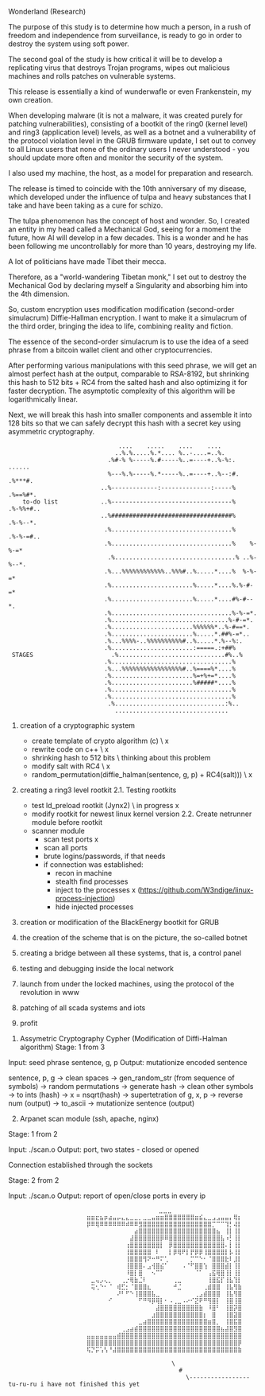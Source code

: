 Wonderland (Research)

The purpose of this study is to determine how much a person, in a rush of freedom and independence from surveillance, is ready to go in order to destroy the system using soft power. 

The second goal of the study is how critical it will be to develop a replicating virus that destroys Trojan programs, wipes out malicious machines and rolls patches on vulnerable systems.


This release is essentially a kind of wunderwafle or even Frankenstein, my own creation.

When developing malware (it is not a malware, it was created purely for patching vulnerabilities), consisting of a bootkit of the ring0 (kernel level) and ring3 (application level) levels, as well as a botnet and a vulnerability of the protocol violation level in the GRUB firmware update, I set out to convey to all Linux users that none of the ordinary users I never understood - you should update more often and monitor the security of the system.

I also used my machine, the host, as a model for preparation and research.

The release is timed to coincide with the 10th anniversary of my disease, which developed under the influence of tulpa and heavy substances that I take and have been taking as a cure for schizo.

The tulpa phenomenon has the concept of host and wonder. So, I created an entity in my head called a Mechanical God, seeing for a moment the future, how AI will develop in a few decades. This is a wonder and he has been following me uncontrollably for more than 10 years, destroying my life.

A lot of politicians have made Tibet their mecca.

Therefore, as a "world-wandering Tibetan monk," I set out to destroy the Mechanical God by declaring myself a Singularity and absorbing him into the 4th dimension.

So, custom encryption uses modification modification (second-order simulacrum) Diffie-Hallman encryption. I want to make it a simulacrum of the third order, bringing the idea to life, combining reality and fiction.

The essence of the second-order simulacrum is to use the idea of a seed phrase from a bitcoin wallet client and other cryptocurrencies.

After performing various manipulations with this seed phrase, we will get an almost perfect hash at the output, comparable to RSA-8192, but shrinking this hash to 512 bits + RC4 from the salted hash and also optimizing it for faster decryption. The asymptotic complexity of this algorithm will be logarithmically linear.

Next, we will break this hash into smaller components and assemble it into 128 bits so that we can safely decrypt this hash with a secret key using asymmetric cryptography.

                                   ....    .....    ....    ....                                    
                                  ..%.%.....%.*.... %..-....=..%.                                   
                                .%#-% %-----%.#-----%..=----+..%-%:.         ......                 
                                %---%.%-----%.*-----%..=----+..%--:#.       .%***#.                 
                              ..%-------------:--------------:-----%       .%==%#*.                 
        to-do list            ..%----------------------------------%      .%-%%+#..                 
                              ..%##################################%     .%-%--*.                   
                               .%..................................%    .%-%-=#..                   
                               .%..................................%    %-%-=*                      
                                .%..................................% ..%-%--*.                      
                               .%...%%%%%%%%%%%%..%%%#..%.....*....%  %-%-=*                        
                               .%.......................%.....*....%.%-#-=*                         
                               .%.......................%.....*....#%-#--*.                         
                               .%..................................%-%-=*.                          
                               .%.................................%-#-=*.                           
                               .%.......................%%%%%%*..%-#==*.                            
                               .%.......................%.....*.##%-=*..                            
                               .%...%%%%-..%%%%%%%%%%#..%.....*.%--%:.                              
                               .%.......................:=====.:+##%                                
     STAGES                      .%..............................#%..%                                
                               .%..................................%                                
                               .%...%%%%%%%%%%%%%%%%%#..%====%*....%                                
                               .%.......................%=+%+=*....%                                
                               .%.......................%#####*....%                                
                               .%..................................%                                
                               .%..................................%                                
                                .%...............................:%..                               
                                  ................................       


1) creation of a cryptographic system
   - create template of crypto algorithm (c) \ x
   - rewrite code on c++ \ x
   - shrinking hash to 512 bits \ thinking about this problem
   - modify salt with RC4 \ x
   - random_permutation(diffie_halman(sentence, g, p) + RC4(salt))) \ x

2) creating a ring3 level rootkit
   2.1. Testing rootkits
   - test ld_preload rootkit (Jynx2) \ in progress x
   - modify rootkit for newest linux kernel version
   2.2. Create netrunner module before rootkit
   - scanner module
      - scan test ports x
      - scan all ports    
      - brute logins/passwords, if that needs
      - if connection was established:
         - recon in machine
         - stealth find processes
         - inject to the processes x (https://github.com/W3ndige/linux-process-injection)
         - hide injected processes 

3) creation or modification of the BlackEnergy bootkit for GRUB
4) the creation of the scheme that is on the picture, the so-called botnet
5) creating a bridge between all these systems, that is, a control panel
6) testing and debugging inside the local network
7) launch from under the locked machines, using the protocol of the revolution in www
8) patching of all scada systems and iots
9) profit



1. Assymetric Cryptography Cypher (Modification of Diffi-Halman algorithm)
Stage: 1 from 3

Input: seed phrase sentence, g, p
Output: mutationize encoded sentence

sentence, p, g -> clean spaces -> gen_random_str (from sequence of symbols) -> random permutations -> generate hash -> clean other symbols -> to ints (hash) -> x = nsqrt(hash) -> supertetration of g, x, p -> reverse num (output) -> to_ascii -> mutationize sentence (output) 

2. Arpanet scan module (ssh, apache, nginx) 

Stage: 1 from 2

Input: ./scan.o <ip> <port>
Output: port, two states - closed or opened

Connection established through the sockets

Stage: 2 from 2

Input: ./scan.o <range-of-ips> <range-of-ports>
Output: report of open/close ports in every ip



                      ⠀⠀⠀⠀⠀⠀⠀⠀⠀⠀⠀⠀⠀⠀⠀⠀⠀⠀⠀⠀⣀⣀⣀⠀⠀⠀⠀⠀⠀⠀⠀⠀⠀⠀⠀⠀
                          ⣶⣶⣖⣦⡶⣴⣤⡤⣄⣄⣀⣀⡀⣀⣀⣤⣶⣶⣿⣿⣿⣿⣿⣿⣿⣶⣮⣄⣀⣠⣠⣤⣤⡄⢿⡆
                          ⡿⠿⢿⠿⠿⠿⠿⠿⠿⠾⠿⠿⣻⣿⣿⣿⣿⣿⣿⣿⣿⣿⣿⣿⣿⣿⣿⣿⣿⡉⠉⠉⢹⡃⢼⡇
                          ⠀⠀⠀⠀⠀⠀⠀⠀⠀⠀⠀⣴⣿⣿⣿⣿⣿⣿⣿⣿⣿⣿⣿⣿⣿⣿⣿⣿⣿⣿⣦⠀⢸⡇⢸⡇
                          ⠀⠀⠀⠀⠀⠀⠀⠀⠀⠀⣼⣿⣿⣿⣿⣿⣿⡿⠿⣿⣿⣿⣿⣿⣿⣿⣿⣿⣿⣿⣿⣧⠰⡃⢸⡇
                          ⠀⠀⠀⠀⠀⠀⠀⠀⠀⢰⣿⣿⣿⣿⣿⣿⣿⡇⠀⡿⣿⣿⣿⣿⣿⣿⣿⣿⣿⣿⣿⣿⠄⡇⢸⡇
                          ⠀⠀⠀⠀⠀⠀⠀⠀⠀⢸⣿⣿⣿⣿⣿⠀⠇⠀⠀⡇⡿⢿⠟⡇⡟⡿⡿⢸⣿⣿⣿⣿⡇⡧⢸⡇
                          ⠀⠀⠀⠀⠀⠀⠀⠀⠀⢸⣿⣿⣿⢻⠝⠒⠛⠍⢁⠀⠀⠀⠀⠀⡉⠉⠑⠂⠈⣿⣿⣿⣗⠇⣸⡇
                          ⠀⠀⠀⠀⠀⠀⠀⠀⠀⢸⣿⣿⣿⠄⣠⢺⣿⣮⠁⠀⠀⠀⠠⠈⠋⣿⣿⢱⠀⣿⣿⣿⣾⡇⢸⡇
                          ⠀⠀⠀⠀⠀⠀⠀⠀⠀⠸⣿⡇⣿⠀⠀⠢⠉⠁⠀⠀⠀⠀⠀⠀⠀⠈⠁⠀⢠⣯⢿⣿⢸⡇⢸⡇
                          ⠀⣀⢤⡠⢄⡀⠀⠀⢀⡐⢿⣷⣈⠇⠀⠀⠀⠀⠀⠀⢀⣀⠀⠀⠀⠀⠀⠀⢸⣿⣯⡏⢸⣧⢹⡇
                          ⠀⢭⢂⠑⠂⠈⠀⢾⣋⡂⠈⣿⣿⣿⣆⠀⠀⠀⠀⠀⠚⣈⠀⠀⠀⠀⠀⢀⣾⣿⣿⠀⢸⣧⢻⣷
                          ⠀⠀⠀⠀⠀⠀⠀⠜⠃⠋⠑⢸⣿⣿⣿⣧⣀⠀⠀⠀⠀⠀⠀⠀⠀⢀⣠⣾⣿⣿⣿⠀⢸⣧⢻⣿
                          ⠀⠀⠀⠀⠀⠊⠀⠀⠀⠀⠀⠀⠋⠛⠻⡿⢿⡇⠂⠠⢀⣀⠠⠔⠊⣝⠟⠛⢻⣿⡇⠀⢸⣿⢸⣿
                          ⠀⠀⠀⠀⠀⠀⠀⠀⠀⠀⠀⠀⠀⠀⠀⠀⣼⣿⣿⣿⣿⣿⣿⣿⣿⣿⣷⠀⠸⣿⠃⠀⢸⣿⡽⣿
                          ⠀⠀⠀⠀⠀⠀⠀⠀⠀⠀⠀⠀⠀⠀⠀⣰⣿⣿⣿⣿⣿⣿⣿⣿⣿⣿⣿⡆⠀⣿⠀⠀⢸⣿⣽⣿
                          ⠀⠀⠀⠀⠀⠀⠀⠀⠀⠀⠀⠀⣀⣴⣿⣿⣿⣿⣿⣿⣿⣿⣿⣿⣿⣿⣿⣿⣶⣿⡀⠀⢸⣿⣯⣿
                          ⠀⠀⠀⠀⠀⠀⠀⠀⢀⣠⣴⣾⣿⣿⣿⣿⣿⣿⣿⣿⣿⣿⣿⣿⣿⣿⣿⣿⣿⣿⣿⣦⣼⣿⣻⣿
                          ⣤⣤⣤⣤⣤⣤⣤⣾⣿⣿⣿⣿⣿⣿⣿⣿⣿⣿⣿⣿⣿⣿⣿⣿⣿⣿⣿⣿⣿⣿⣿⣿⣿⣿⣿⣿
                          ⣿⣿⣿⣿⣿⣿⣿⣿⣿⣿⣿⣿⣿⣿⣿⣿⣿⣿⣿⣿⣿⣿⣿⣿⣿⣿⣿⣿⣿⣿⣿⣿⣿⣿⣿⡿
                          ⢯⡙⡭⢡⢣⠘⣼⣿⣿⣿⣿⣿⣿⣿⣿⣿⣿⣿⣿⣿⣿⣿⣿⣿⣿⣿⣿⣿⣿⣿⣿⣿⣿⣿⣿⣷

                                                  \
                                                    #
                                                      \----------------- tu-ru-ru i have not finished this yet


                                                  
